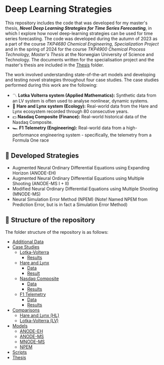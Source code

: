 # Deep Learning Strategies
This repository includes the code that was developed for my master's thesis, _**Novel Deep Learning Strategies for Time Series Forecasting**_, in which I explore how novel deep-learning strategies can be used for time series forecasting. The code was developed during the autumn of 2023 as a part of the course _TKP4680 Chemical Engineering, Specialization Project_ and in the spring of 2024 for the course _TKP4900 Chemical Process Technology, Master's Thesis_ at the Norwegian University of Science and Technology. The documents written for the specialisation project and the master's thesis are included in the [Thesis](https://github.com/junetroan/Deep-Learning-Strategies/tree/main/thesis) folder. 

The work involved understanding state-of-the-art models and developing and testing novel strategies throughout four case studies. The case studies performed during this work are the following:
- 〽️ **Lotka Volterra system (Applied Mathematics):** Synthetic data from an LV system is often used to analyse nonlinear, dynamic systems.
- 🐇 **Hare and Lynx system (Ecology):** Real-world data from the Hare and Lynx ecosystem recorded through 80 consecutive years. 
- 💵 **Nasdaq Composite (Finance):** Real-world historical data of the Nasdaq Composite.
- 🏎️ **F1 Telemetry (Engineering):** Real-world data from a high-performance engineering system - specifically, the telemetry from a Formula One race

## 🚀 Developed Strategies
- Augmented Neural Ordinary Differential Equations using Expanding Horizon (ANODE-EH)
- Augmented Neural Ordinary Differential Equations using Multiple Shooting (ANODE-MS I + II)
- Modified Neural Ordinary Differential Equations using Multiple Shooting (MNODE-MS)
- Neural Simulation Error Method (NPEM) (Note! Named NPEM from Prediction Error, but is in fact a Simulation Error Method)
  
## 📄 Structure of the repository
The folder structure of the repository is as follows: 
- [Additional Data](https://github.com/junetroan/Deep-Learning-Strategies/tree/main/additional_data)
- [Case Studies](https://github.com/junetroan/Deep-Learning-Strategies/tree/main/case_studies)
  - [Lotka-Volterra](https://github.com/junetroan/Deep-Learning-Strategies/tree/main/case_studies/Lotka-Volterra%20(LV))
    - [Results](https://github.com/junetroan/Deep-Learning-Strategies/tree/main/case_studies/Lotka-Volterra%20(LV)/results)
  - [Hare and Lynx](https://github.com/junetroan/Deep-Learning-Strategies/tree/main/case_studies/Hare%20and%20Lynx%20(HL))
    - [Data](https://github.com/junetroan/Deep-Learning-Strategies/tree/main/case_studies/Hare%20and%20Lynx%20(HL)/data)
    - [Result](https://github.com/junetroan/Deep-Learning-Strategies/tree/main/case_studies/Hare%20and%20Lynx%20(HL)/results)
  - [Nasdaq Composite](https://github.com/junetroan/Deep-Learning-Strategies/tree/main/case_studies/Nasdaq%20Composite%20(IXIC))
    - [Data](https://github.com/junetroan/Deep-Learning-Strategies/tree/main/case_studies/Nasdaq%20Composite%20(IXIC)/data)
    - [Results](https://github.com/junetroan/Deep-Learning-Strategies/tree/main/case_studies/Nasdaq%20Composite%20(IXIC)/results)
  - [F1 Telemetry](https://github.com/junetroan/Deep-Learning-Strategies/tree/main/case_studies/F1%20Telemetry%20(F1))
    - [Data](https://github.com/junetroan/Deep-Learning-Strategies/tree/main/case_studies/F1%20Telemetry%20(F1)/data)
    - [Results](https://github.com/junetroan/Deep-Learning-Strategies/tree/main/case_studies/F1%20Telemetry%20(F1)/results)
- [Comparisons](https://github.com/junetroan/Deep-Learning-Strategies/tree/main/comparisons)
  - [Hare and Lynx (HL)](https://github.com/junetroan/Deep-Learning-Strategies/tree/main/comparisons/Hare%20and%20Lynx%20(HL))
  - [Lotka-Volterra (LV)](https://github.com/junetroan/Deep-Learning-Strategies/tree/main/comparisons/Lotka-Volterra%20(LV))
- [Models](https://github.com/junetroan/Deep-Learning-Strategies/tree/main/models)
  - [ANODE-EH](https://github.com/junetroan/Deep-Learning-Strategies/tree/main/models/ANODE-EH)
  - [ANODE-MS](https://github.com/junetroan/Deep-Learning-Strategies/tree/main/models/ANODE-MS)
  - [MNODE-MS](https://github.com/junetroan/Deep-Learning-Strategies/tree/main/models/MNODE-MS)
  - [NPEM](https://github.com/junetroan/Deep-Learning-Strategies/tree/main/models/NPEM)
- [Scripts](https://github.com/junetroan/Deep-Learning-Strategies/tree/main/scripts)
- [Thesis](https://github.com/junetroan/Deep-Learning-Strategies/tree/main/thesis)

